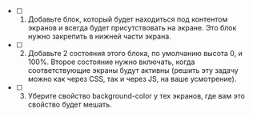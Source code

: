 - [ ] 1. Добавьте блок, который будет находиться под контентом экранов и всегда будет присутствовать на экране. Это блок нужно закрепить в нижней части экрана.
- [ ] 2. Добавьте 2 состояния этого блока, по умолчанию высота 0, и 100%. Второе состояние нужно включать, когда соответствующие экраны будут активны (решить эту задачу можно как через CSS, так и через JS, на ваше усмотрение).
- [ ] 3. Уберите свойство background-color у тех экранов, где вам это свойство будет мешать.
